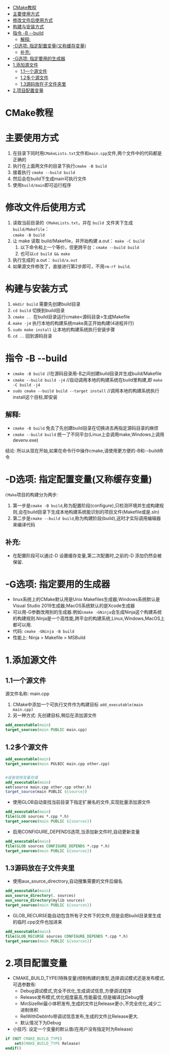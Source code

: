- [CMake教程](#cmake教程)
- [主要使用方式](#主要使用方式)
- [修改文件后使用方式](#修改文件后使用方式)
- [构建与安装方式](#构建与安装方式)
- [指令 -B --build](#指令--b---build)
  - [解释:](#解释)
- [-D选项: 指定配置变量(又称缓存变量)](#-d选项-指定配置变量又称缓存变量)
  - [补充:](#补充)
- [-G选项: 指定要用的生成器](#-g选项-指定要用的生成器)
- [1.添加源文件](#1添加源文件)
  - [1.1一个源文件](#11一个源文件)
  - [1.2多个源文件](#12多个源文件)
  - [1.3源码放在子文件夹里](#13源码放在子文件夹里)
- [2.项目配置变量](#2项目配置变量)



# CMake教程

# 主要使用方式
1. 在目录下同时用`CMakeLists.txt`文件和`main.cpp`文件,两个文件中的代码都是正确的
2. 执行在上面两文件的目录下执行`cmake -B build`
3. 接着执行 `cmake --build build`
4. 然后会在build下生成main可执行文件
5. 使用`build/main`即可运行程序

# 修改文件后使用方式
1. 读取当前目录的` CMakeLists.txt`，并在 `build `文件夹下生成`build/Makefile`：  
`cmake -B build`
2. 让 make 读取 build/Makefile，并开始构建 a.out：
   `make -C build`
    1. 以下命令和上一个等价，但更跨平台：`cmake --build build`
    2. 也可以`cd build && make`
3. 执行生成的 a.out：
`build/a.out`
4. 如果源文件修改了，直接进行第2步即可，不用`rm-rf build`.


# 构建与安装方式
1. `mkdir build` 需要先创建build目录
2. `cd build` 切换到build目录
3. `cmake .. `在build目录运行cmake<源码目录>生成Makefile
4. `make -j4` 执行本地的构建系统make真正开始构建(4进程并行)
5. `sudo make install` 让本地的构建系统执行安装步骤
6. `cd ..` 回到源码目录

# 指令 -B --build
* `cmake -B build `//在源码目录用-B之间创建build目录并生成build/Makefile
* `cmake --build build -j4` //自动调用本地的构建系统在build里构建,即 `make -C build -j4`
* `sudo cmake --build build --target install` //调用本地的构建系统执行install这个目标,即安装
## 解释:
* `cmake -B build` 免去了先创建build目录在切换进去再指定源码目录的麻烦
* `cmake --build build` 统一了不同平台(Linux上会调用make,Windows上调用devenv.exe)

结论: 所以从现在开始,如果在命令行中操作cmake,请使用更方便的-B和--build命令

# -D选项: 指定配置变量(又称缓存变量)
 `CMake`项目的构建分为两步:  
1. 第一步是`cmake -B build`,称为配置阶段(configure),只检测环境并生成构建规则,会在build目录下生成本地构建系统能识别的项目文件(Makefile或是.sln)
2. 第二步是`cmake --build build`,称为构建阶段(build),这时才实际调用编辑器来编译代码
## 补充:
* 在配置阶段可以通过-D 设置缓存变量,第二次配置时,之前的-D 添加仍然会被保留.

# -G选项: 指定要用的生成器
* linux系统上的CMake默认用是Unix Makefiles生成器;Windows系统默认是Visual Studio 2019生成器;MacOS系统默认的是Xcode生成器
* 可以用-G参数改用别的生成器.例如`cmake -GNinja`会生成Ninja这个构建系统的构建规则.Ninja是一个高性能,跨平台的构建系统,Linux,Windows,MacOS上都可以用.
* 代码: `cmake -GNinja -B build`
* 性能上: Ninja > Makefile > MSBuild
  

# 1.添加源文件
## 1.1一个源文件
源文件名称: main.cpp
1. CMake中添加一个可执行文件作为构建目标
`add_executable(main main.cpp)`
2. 另一种方式: 先创建目标,稍后在添加源文件
```cmake
add_executable(main)
target_sources(main PUBLIC main.cpp)
```
## 1.2多个源文件
```cmake
add_executable(main)
target_sources(main PULBIC main.cpp other.cpp)


#或者使用变量存储
add_executable(main)
set(source main.cpp other.cpp other.h)
target_source(main PUBLIC ${source})
```

* 使用GLOB自动查找当前目录下指定扩展名的文件,实现批量添加源文件

```cmake
add_executable(main)
file(GLOB sources *.cpp *.h)
target_sources(main PUBLIC ${sources})
```
*  启用CONFIGURE_DEPENDS选项,当添加新文件时,自动更新变量
```cmake
add_executable(main)
file(GLOB sources CONFIGURE_DEPENDS *.cpp *.h)
target_sources(main PUBLIC ${sources})
```

## 1.3源码放在子文件夹里
* 使用aux_source_directrory,自动搜集需要的文件后缀名
```cmake
add_executable(main)
aux_source_directory(. sources)
aux_source_directory(mylib sources)
target_sources(main PUBLIC ${sources})
```
* GLOB_RECURSE能自动包含所有子文件下的文件,但是会把build目录里生成的临时.cpp文件也加进来
```cmake
add_executable(main)
file(GLOB_RECURSE sources CONFIGURE_DEPENDS *.cpp *.h)
target_sources(main PUBLIC ${sources})
```
# 2.项目配置变量
* CMAKE_BUILD_TYPE(特殊变量)控制构建的类型,选择调试模式还是发布模式.可选参数有:
  * Debug调试模式,完全不优化,生成调试信息,方便调试程序
  * Release发布模式,优化程度最高,性能最佳,但是编译比Debug慢
  * MinSizeRel最小体积发布,生成的文件比Release更小,不完全优化,减少二进制体积
  * RelWithDebInfo带调试信息发布,生成的文件比Release更大.
  * 默认情况下为Debug 
* 小技巧: 设定一个变量的默认值(在用户没有指定时为Release)
```cmake
if (NOT CMAKE_BUILD_TYPE)
    set(CMAKE_BUILD_TYPE Release)
endif()
```
